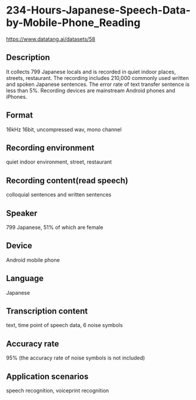 # 234-Hours-Japanese-Speech-Data-by-Mobile-Phone_Reading
https://www.datatang.ai/datasets/58

## Description
It collects 799 Japanese locals and is recorded in quiet indoor places, streets, restaurant. The recording includes 210,000 commonly used written and spoken Japanese sentences. The error rate of text transfer sentence is less than 5%. Recording devices are mainstream Android phones and iPhones.

## Format
16kHz 16bit, uncompressed wav, mono channel

## Recording environment
quiet indoor environment, street, restaurant

## Recording content(read speech)
colloquial sentences and written sentences

## Speaker
799 Japanese, 51% of which are female

## Device
Android mobile phone

## Language
Japanese

## Transcription content
text, time point of speech data, 6 noise symbols

## Accuracy rate
95% (the accuracy rate of noise symbols is not included)

## Application scenarios
speech recognition, voiceprint recognition
